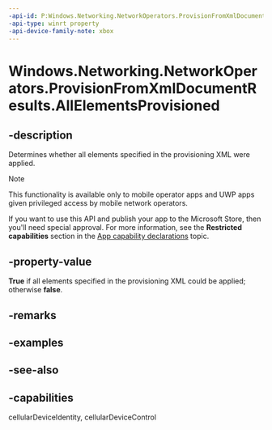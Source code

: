 ```yaml
---
-api-id: P:Windows.Networking.NetworkOperators.ProvisionFromXmlDocumentResults.AllElementsProvisioned
-api-type: winrt property
-api-device-family-note: xbox
---
```


<!-- Property syntax
public bool AllElementsProvisioned { get; }
-->

# Windows.Networking.NetworkOperators.ProvisionFromXmlDocumentResults.AllElementsProvisioned

## -description
Determines whether all elements specified in the provisioning XML were applied.

> [!NOTE]
> This functionality is available only to mobile operator apps and UWP apps given privileged access by mobile network operators.
> 
> If you want to use this API and publish your app to the Microsoft Store, then you'll need special approval. For more information, see the **Restricted capabilities** section in the [App capability declarations](/windows/uwp/packaging/app-capability-declarations#restricted-capabilities) topic. 

## -property-value
**True** if all elements specified in the provisioning XML could be applied; otherwise **false**.

## -remarks

## -examples

## -see-also

## -capabilities
cellularDeviceIdentity, cellularDeviceControl
